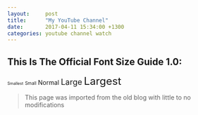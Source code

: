 ```yaml
---
layout:     post
title:      "My YouTube Channel"
date:       2017-04-11 15:34:00 +1300
categories: youtube channel watch
---
```


This Is The Official Font Size Guide 1.0:
-----------------------------------------

<span style="font-size: xx-small;">Smallest</span> <span style="font-size: x-small;">Small</span> Normal <span style="font-size: large;">Large</span> <span style="font-size: x-large;">Largest</span>

> This page was imported from the old blog with little to no modifications

